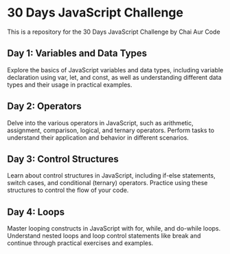 # 30 Days JavaScript Challenge
This is a repository for the 30 Days JavaScript Challenge by Chai Aur Code

## Day 1: Variables and Data Types

Explore the basics of JavaScript variables and data types, including variable declaration using var, let, and const, as well as understanding different data types and their usage in practical examples.

## Day 2: Operators
Delve into the various operators in JavaScript, such as arithmetic, assignment, comparison, logical, and ternary operators. Perform tasks to understand their application and behavior in different scenarios.

## Day 3: Control Structures
Learn about control structures in JavaScript, including if-else statements, switch cases, and conditional (ternary) operators. Practice using these structures to control the flow of your code.

## Day 4: Loops
Master looping constructs in JavaScript with for, while, and do-while loops. Understand nested loops and loop control statements like break and continue through practical exercises and examples.